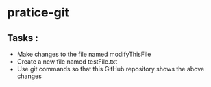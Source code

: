 # pratice-git
## Tasks :
* Make changes to the file named modifyThisFile 
* Create a new file named testFile.txt
* Use git commands so that this GitHub repository shows the above changes
